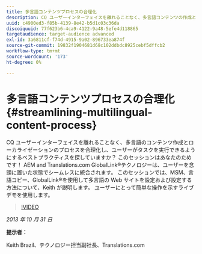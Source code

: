 ```yaml
---
title: 多言語コンテンツプロセスの合理化
description: CQ ユーザーインターフェイスを離れることなく、多言語コンテンツの作成とローカライゼーションのプロセスを合理化し、ユーザーがタスクを実行できるようにするベストプラクティスについて説明します。 AEM and Translations.com GlobalLink®テクノロジーは、ユーザーを念頭に置いた状態でシームレスに統合されます。 MSM、言語コピー、GlobalLink®を使用して、多言語 Web サイトを設定および設定する方法について、Keith のビデオをご覧ください。 ユーザーにとって簡単な操作を示すライブデモを使用します。
uuid: c4900ed3-f85b-4139-8e42-b5d1c03c36da
discoiquuid: 77f623b6-4ca9-4122-9a48-5efe4d118865
targetaudience: target-audience advanced
exl-id: 3a6811cf-f74d-4915-9a02-896733ea874f
source-git-commit: 19832f1904681d68c102ddbdc8925cebf5dffcb2
workflow-type: tm+mt
source-wordcount: '173'
ht-degree: 0%

---
```


# 多言語コンテンツプロセスの合理化{#streamlining-multilingual-content-process}

CQ ユーザーインターフェイスを離れることなく、多言語のコンテンツ作成とローカライゼーションのプロセスを合理化し、ユーザーがタスクを実行できるようにするベストプラクティスを探していますか？ このセッションはあなたのためです！ AEM and Translations.com GlobalLink®テクノロジーは、ユーザーを念頭に置いた状態でシームレスに統合されます。 このセッションでは、MSM、言語コピー、GlobalLink®を使用して多言語の Web サイトを設定および設定する方法について、Keith が説明します。 ユーザーにとって簡単な操作を示すライブデモを使用します。

>[!VIDEO](https://video.tv.adobe.com/v/19569/?quality=9)

*2013 年 10 月 31 日*

**提示者：**

Keith Brazil、テクノロジー担当副社長、Translations.com

<!--
[Get back to the Overview](https://helpx.adobe.com/experience-manager/kt/eseminars/gems/aem-index.html)
-->
